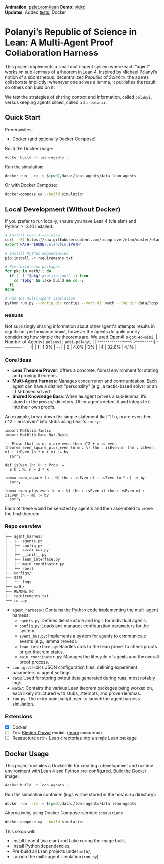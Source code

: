 **Animation**: [pziet.com/lean](https://pziet.com/lean) **Demo**: [video](https://youtu.be/0SbunyqpFvQ)<br>
**Updates**: Added [tests](https://github.com/pziet/lean-agents/blob/main/tests/README.md), Docker
# Polanyi’s Republic of Science in Lean: A Multi-Agent Proof Collaboration Harness

This project implements a small multi-agent system where each “agent” works on sub-lemmas of a theorem in [Lean 4](https://lean-lang.org/). Inspired by Michael Polanyi’s notion of a spontaneous, decentralized [*Republic of Science*](https://www.polanyisociety.org/mp-repsc.htm), the agents collaborate implicitly: whenever one solves a lemma, it publishes the result so others can build on it.

We test the strategies of sharing context and information, called `polanyi`, versus keeping agents siloed, called `anti-polanyi`.

## Quick Start

Prerequisites:
- Docker (and optionally Docker Compose)

Build the Docker image:
```bash
docker build -t lean-agents .
```

Run the simulation:
```bash
docker run --rm -v $(pwd)/data:/lean-agents/data lean-agents
```

Or with Docker Compose:
```bash
docker-compose up --build simulation
```

## Local Development (Without Docker)

If you prefer to run locally, ensure you have Lean 4 (via elan) and Python >=3.10 installed:
```bash
# Install Lean 4 via elan
curl -sSf https://raw.githubusercontent.com/leanprover/elan/master/elan-init.sh | bash -s -- -y
export PATH="$HOME/.elan/bin:$PATH"

# Install Python dependencies
pip install -r requirements.txt

# Pre-build Lean packages
for pkg in math/*; do
  if [ -f "$pkg/lakefile.toml" ]; then
    cd "$pkg" && lake build && cd -;
  fi
done

# Run the multi-agent simulation
python run.py --config_dir configs --math_dir math --log_dir data/logs --nsim 5
```

### Results

Not suprisingly sharing information about other agent's attempts results in significant performance boost, however the agents do quite poorly considering how simple the theorems are. We used OpenAI's `gpt-4o-mini`.
| Number of Agents | `polanyi` | `anti-polanyi` |
|:-----------------:|:---------:|:--------------:|
|        1        |   1.9%    |       --      |
|        2        |   4.0%    |      0%       |
|        4        |   32.8%   |     4.1%      |

### Core Ideas
- **Lean Theorem Prover**: Offers a concrete, formal environment for stating and proving theorems.
- **Multi-Agent Harness**: Manages concurrency and communication. Each agent can have a distinct “personality” (e.g., a tactic-based solver or an LLM-based solver).
- **Shared Knowledge Base**: When an agent proves a sub-lemma, it’s stored in the `proven/` directory. Other agents detect it and integrate it into their own proofs.

An example, break down the simple statement that "If n, m are even then n^2 + m is even" into stubs using Lean's `sorry`: 
```
import Mathlib.Tactic
import Mathlib.Data.Nat.Basic

-- Prove that is n, m are even then n^2 + m is even
theorem even_square_plus_even (n m : ℕ) (hn : isEven n) (hm : isEven m) : isEven (n * n + m) := by
  sorry

def isEven (n: ℕ) : Prop :=
  ∃ k : ℕ, n = 2 * k

lemma even_square (n : ℕ) (hn : isEven n) : isEven (n * n) := by
  sorry

lemma even_plus_even (n m : ℕ) (hn : isEven n) (hm : isEven m) : isEven (n + m) := by
  sorry
```

Each of these would be selected by agent's and then assembled to prove the final theorem. 

### Repo overview

```bash
├── agent_harness
│   ├── agents.py
│   ├── config.py
│   ├── event_bus.py
│   ├── __init__.py
│   ├── lean_interface.py
│   ├── main_coordinator.py
│   └── shell
├── configs/
├── data
│   └── logs
├── math/
├── README.md
├── requirements.txt
└── run.py
```

- `agent_harness/`: Contains the Python code implementing the multi-agent harness.
   - `agents.py`: Defines the structure and logic for individual agents.
   - `config.py`: Loads and manages configuration parameters for the system.
   - `event_bus.py`: Implements a system for agents to communicate events (e.g., lemma proved).
   - `lean_interface.py`: Handles calls to the Lean prover to check proofs or get theorem states.
   - `main_coordinator.py`: Manages the lifecycle of agents and the overall proof process.
- `configs/`: Holds JSON configuration files, defining experiment parameters or agent settings.
- `data`: Used for storing output data generated during runs, most notably logs.
- `math/`: Contains the various Lean theorem packages being worked on, each likely structured with stubs, attempts, and proven lemmas.
- `run.py`: The entry point script used to launch the agent harness simulation.

### Extensions

- [x] Docker
- [ ] Test [Kimina-Prover](https://github.com/MoonshotAI/Kimina-Prover-Preview/tree/master) model. ([more](https://x.com/haimingw97/status/1912351985917128790?s=51) resources)
 - [ ] Restructure `math/` Lean directories into a single Lean package
 
## Docker Usage
This project includes a Dockerfile for creating a development and runtime environment with Lean 4 and Python pre-configured.
Build the Docker image:
```bash
docker build -t lean-agents .
```
Run the simulation container (logs will be stored in the host `data` directory):
```bash
docker run --rm -v $(pwd)/data:/lean-agents/data lean-agents
```
Alternatively, using Docker Compose (service `simulation`):
```bash
docker-compose up --build simulation
```
This setup will:
- Install Lean 4 (via elan) and Lake during the image build,
- Install Python dependencies,
- Pre-build all Lean projects under `math/`,
- Launch the multi-agent simulation (`run.py`).